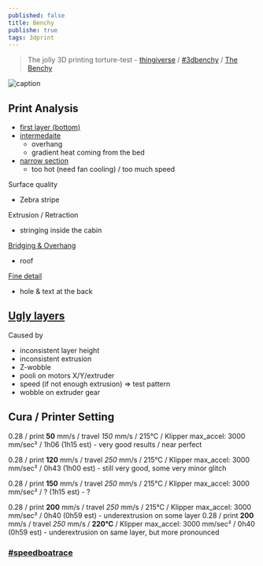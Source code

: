 ```yaml
---
published: false
title: Benchy
publishe: true
tags: 3dprint
---
```

> The jolly 3D printing torture-test - [thingiverse](https://www.thingiverse.com/thing:763622) / [#3dbenchy](http://www.3dbenchy.com/) / [The Benchy](https://www.easy3dhome.com/benchy/)

![caption](http://www.3dbenchy.com/wp-content/uploads/2015/04/3DBenchy_frontpage_slider_sea_v041-1910x500.jpg)

## Print Analysis
- [first layer (bottom)](https://youtu.be/t_7EMnQ6Rlc?t=220)
- [intermedaite](https://youtu.be/t_7EMnQ6Rlc?t=264)
	- overhang
    - gradient heat coming from the bed
- [narrow section](https://youtu.be/t_7EMnQ6Rlc?t=281)
	- too hot (need fan cooling) / too much speed
    
Surface quality
- Zebra stripe

Extrusion / Retraction
- stringing inside the cabin

[Bridging & Overhang](https://youtu.be/t_7EMnQ6Rlc?t=430)
- roof

[Fine detail](https://youtu.be/t_7EMnQ6Rlc?t=487)
- hole & text at the back

## [Ugly layers](https://www.youtube.com/watch?v=a3oQy6v3MrA)
Caused by
- inconsistent layer height
- inconsistent extrusion
- Z-wobble
- pooli on motors X/Y/extruder
- speed (if not enough extrusion) => test pattern
- wobble on extruder gear


## Cura / Printer Setting

0.28 / print  **50** mm/s / travel _150_ mm/s  / 215°C / Klipper max_accel: 3000 mm/sec²
 / 1h06 (1h15 est) - very good results / near perfect
 
0.28 / print  **120** mm/s / travel _250_ mm/s  / 215°C / Klipper max_accel: 3000 mm/sec²
 / 0h43 (1h00 est) - still very good, some very minor glitch
 
0.28 / print  **150** mm/s / travel _250_ mm/s  / 215°C / Klipper max_accel: 3000 mm/sec²
 / ? (1h15 est) - ?

0.28 / print **200** mm/s / travel _250_ mm/s  / 215°C / Klipper max_accel: 3000 mm/sec²
 / 0h40 (0h59 est) - underextrusion on some layer 
0.28 / print **200** mm/s / travel _250_ mm/s  / **220°C** / Klipper max_accel: 3000 mm/sec²
 / 0h40 (0h59 est) - underextrusion on same layer, but more pronounced

### [#speedboatrace](https://www.youtube.com/watch?v=6kRjdprTjFc)
